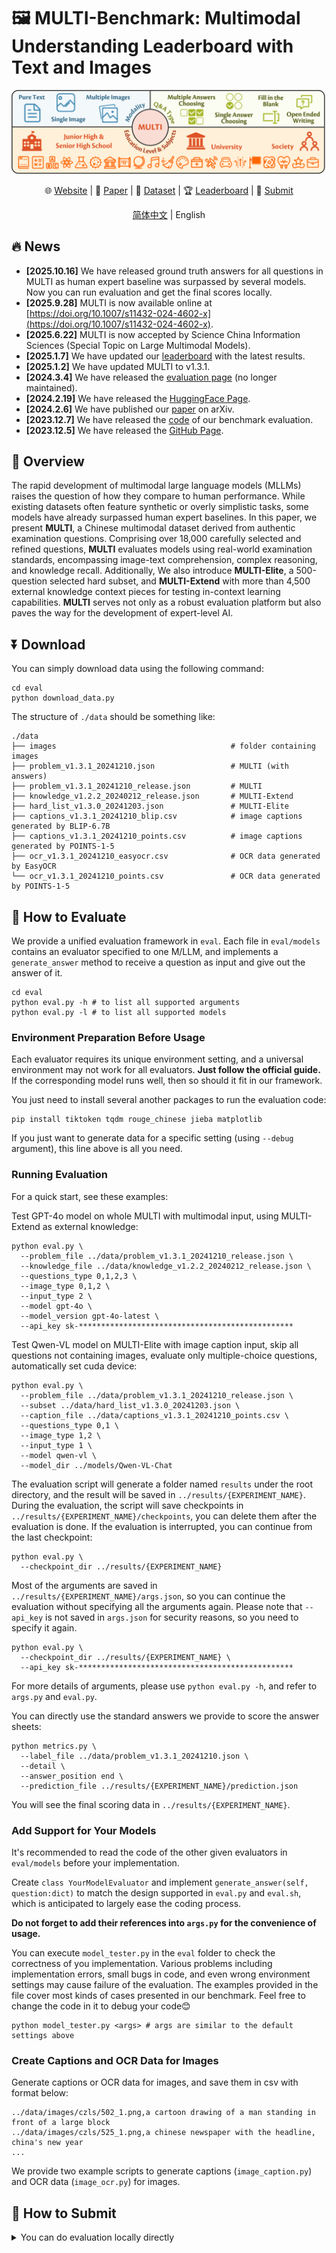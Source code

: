 # 🖼️ MULTI-Benchmark: Multimodal Understanding Leaderboard with Text and Images

<div align="center">

![MULTI](./docs/static/images/overview.png)

🌐 [Website](https://OpenDFM.github.io/MULTI-Benchmark/) | 📃 [Paper](https://arxiv.org/abs/2402.03173/) | 🤗 [Dataset](https://huggingface.co/datasets/OpenDFM/MULTI-Benchmark) |
🏆 [Leaderboard](https://opendfm.github.io/MULTI-Benchmark/#leaderboard) | 📮 [Submit](https://wj.sjtu.edu.cn/q/89UmRAJn)

[简体中文](./README_zh.md) | English

</div>

## 🔥 News

- **[2025.10.16]** We have released ground truth answers for all questions in MULTI as human expert baseline was surpassed by several models. Now you can run evaluation and get the final scores locally.
- **[2025.9.28]** MULTI is now available online at [https://doi.org/10.1007/s11432-024-4602-x](https://doi.org/10.1007/s11432-024-4602-x).
- **[2025.6.22]** MULTI is now accepted by Science China Information Sciences (Special Topic on Large Multimodal Models).
- **[2025.1.7]** We have updated our [leaderboard](https://opendfm.github.io/MULTI-Benchmark/#leaderboard) with the latest results.
- **[2025.1.2]** We have updated MULTI to v1.3.1.
- **[2024.3.4]** We have released the [evaluation page](https://OpenDFM.github.io/MULTI-Benchmark/static/pages/submit.html) (no longer maintained).
- **[2024.2.19]** We have released the [HuggingFace Page](https://huggingface.co/datasets/OpenDFM/MULTI-Benchmark/).
- **[2024.2.6]** We have published our [paper](https://arxiv.org/abs/2402.03173/) on arXiv.
- **[2023.12.7]** We have released the [code](https://github.com/OpenDFM/MULTI-Benchmark/tree/main/eval) of our benchmark evaluation.
- **[2023.12.5]** We have released the [GitHub Page](https://OpenDFM.github.io/MULTI-Benchmark/).

## 📖 Overview

The rapid development of multimodal large language models (MLLMs) raises the question of how they compare to human performance. While existing datasets often feature synthetic or
overly simplistic tasks, some models have already surpassed human expert baselines. In this paper, we present **MULTI**, a Chinese multimodal dataset derived from authentic examination
questions. Comprising over 18,000 carefully selected and refined questions, **MULTI** evaluates models using real-world examination standards, encompassing image-text comprehension,
complex reasoning, and knowledge recall. Additionally, We also introduce **MULTI-Elite**, a 500-question selected hard subset, and **MULTI-Extend** with more than 4,500 external knowledge
context pieces for testing in-context learning capabilities. **MULTI** serves not only as a robust evaluation platform but also paves the way for the development of expert-level AI.

## ⏬ Download

You can simply download data using the following command:

```shell
cd eval
python download_data.py
```

The structure of `./data` should be something like:

```
./data
├── images                                       # folder containing images
├── problem_v1.3.1_20241210.json                 # MULTI (with answers)
├── problem_v1.3.1_20241210_release.json         # MULTI
├── knowledge_v1.2.2_20240212_release.json       # MULTI-Extend
├── hard_list_v1.3.0_20241203.json               # MULTI-Elite
├── captions_v1.3.1_20241210_blip.csv            # image captions generated by BLIP-6.7B
├── captions_v1.3.1_20241210_points.csv          # image captions generated by POINTS-1-5
├── ocr_v1.3.1_20241210_easyocr.csv              # OCR data generated by EasyOCR
└── ocr_v1.3.1_20241210_points.csv               # OCR data generated by POINTS-1-5
```

## 📝 How to Evaluate

We provide a unified evaluation framework in `eval`. Each file in `eval/models` contains an evaluator specified to one M/LLM, and implements a `generate_answer` method to receive a question as input
and give out the answer of it.

```shell
cd eval
python eval.py -h # to list all supported arguments
python eval.py -l # to list all supported models
```

### Environment Preparation Before Usage

Each evaluator requires its unique environment setting, and a universal environment may not work for all evaluators. **Just follow the official guide.** If the corresponding model runs well, then so
should it fit in our framework.

You just need to install several another packages to run the evaluation code:

```shell
pip install tiktoken tqdm rouge_chinese jieba matplotlib
```

If you just want to generate data for a specific setting (using `--debug` argument), this line above is all you need.

### Running Evaluation

For a quick start, see these examples:

Test GPT-4o model on whole MULTI with multimodal input, using MULTI-Extend as external knowledge:

```shell
python eval.py \
  --problem_file ../data/problem_v1.3.1_20241210_release.json \
  --knowledge_file ../data/knowledge_v1.2.2_20240212_release.json \
  --questions_type 0,1,2,3 \
  --image_type 0,1,2 \
  --input_type 2 \
  --model gpt-4o \
  --model_version gpt-4o-latest \
  --api_key sk-************************************************
```

Test Qwen-VL model on MULTI-Elite with image caption input, skip all questions not containing images, evaluate only multiple-choice questions, automatically set cuda device:

```shell
python eval.py \
  --problem_file ../data/problem_v1.3.1_20241210_release.json \
  --subset ../data/hard_list_v1.3.0_20241203.json \
  --caption_file ../data/captions_v1.3.1_20241210_points.csv \
  --questions_type 0,1 \
  --image_type 1,2 \
  --input_type 1 \
  --model qwen-vl \
  --model_dir ../models/Qwen-VL-Chat
```

The evaluation script will generate a folder named `results` under the root directory, and the result will be saved in `../results/{EXPERIMENT_NAME}`. During the evaluation, the script will save
checkpoints in `../results/{EXPERIMENT_NAME}/checkpoints`, you can delete them after the evaluation is done. If the evaluation is interrupted, you can continue from the last checkpoint:

```shell
python eval.py \
  --checkpoint_dir ../results/{EXPERIMENT_NAME}
```

Most of the arguments are saved in `../results/{EXPERIMENT_NAME}/args.json`, so you can continue the evaluation without specifying all the arguments again. Please note that `--api_key` is not saved in
`args.json` for security reasons, so you need to specify it again.

```shell
python eval.py \
  --checkpoint_dir ../results/{EXPERIMENT_NAME} \
  --api_key sk-************************************************
```

For more details of arguments, please use `python eval.py -h`, and refer to `args.py` and `eval.py`.

You can directly use the standard answers we provide to score the answer sheets:

```shell
python metrics.py \
  --label_file ../data/problem_v1.3.1_20241210.json \
  --detail \
  --answer_position end \
  --prediction_file ../results/{EXPERIMENT_NAME}/prediction.json
```

You will see the final scoring data in `../results/{EXPERIMENT_NAME}`.

### Add Support for Your Models

It's recommended to read the code of the other given evaluators in `eval/models` before your implementation.

Create `class YourModelEvaluator` and implement `generate_answer(self, question:dict)` to match the design supported in `eval.py` and `eval.sh`, which is anticipated to largely ease the coding
process.

**Do not forget to add their references into `args.py` for the convenience of usage.**

You can execute `model_tester.py` in the `eval` folder to check the correctness of you implementation. Various problems including implementation errors, small bugs in code, and even wrong environment
settings may cause failure of the evaluation. The examples provided in the file cover most kinds of cases presented in our benchmark. Feel free to change the code in it to debug your code😊

```shell
python model_tester.py <args> # args are similar to the default settings above
```

### Create Captions and OCR Data for Images

Generate captions or OCR data for images, and save them in csv with format below:

```
../data/images/czls/502_1.png,a cartoon drawing of a man standing in front of a large block
../data/images/czls/525_1.png,a chinese newspaper with the headline, china's new year
...
```

We provide two example scripts to generate captions (`image_caption.py`) and OCR data  (`image_ocr.py`) for images.

## 📮 How to Submit

<details>
<summary>You can do evaluation locally directly</summary>
You need to first prepare a UTF-8 encoded JSON file with the following format:

```
{
    "czsx_0_0": {
        "question_id": "czsx_0_0",
        "question_image_number": 1,
        "image_list": [...],            # optional
        "input_message": ...,           # optional
        "prediction": "C"
    },
    ...
}
```

If you evaluate the model with our official code, you can simply zip the prediction file `prediction.json` and the configuration file `args.json` in the experiment results folder
`. /results/{EXPERIMENT_NAME}` in `.zip` format.

Then, you can submit your result to our [evaluation page](https://opendfm.github.io/MULTI-Benchmark/static/pages/submit.html).
<details>

You are also welcomed to pull a request and contribute your code to our evaluation code. We will be very grateful for your contribution!

**[Notice]** Thank you for being so interested in the **MULTI** dataset! If you want to add your model in our leaderboard, please fill in [this questionnaire](https://wj.sjtu.edu.cn/q/89UmRAJn), your information will be kept strictly confidential, so please feel free to fill it out. 🤗

## 📑 Citation

If you find our work useful, please cite us!

```
@article{zhu2025multi,
    title={{MULTI}: Multimodal Understanding Leaderboard with Text and Images}, 
    author={Zichen Zhu and Yang Xu and Lu Chen and Jingkai Yang and Yichuan Ma and Yiming Sun and Hailin Wen and Jiaqi Liu and Jinyu Cai and Yingzi Ma and Situo Zhang and Zihan Zhao and Liangtai Sun and Kai Yu},
    journal = "SCIENCE CHINA Information Sciences",
    year = "2025",
    volume = "68",
    number = "10",
    pages = "200107.1--200107.26",
    doi = "https://doi.org/10.1007/s11432-024-4602-x"
}
```

## 📧 Contact Us

If you have any questions, please feel free to contact us via email `JamesZhutheThird@sjtu.edu.cn`
